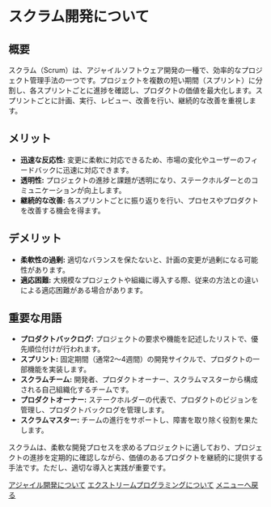 # スクラム開発について

## 概要
スクラム（Scrum）は、アジャイルソフトウェア開発の一種で、効率的なプロジェクト管理手法の一つです。プロジェクトを複数の短い期間（スプリント）に分割し、各スプリントごとに進捗を確認し、プロダクトの価値を最大化します。スプリントごとに計画、実行、レビュー、改善を行い、継続的な改善を重視します。

## メリット
- **迅速な反応性:** 変更に柔軟に対応できるため、市場の変化やユーザーのフィードバックに迅速に対応できます。
- **透明性:** プロジェクトの進捗と課題が透明になり、ステークホルダーとのコミュニケーションが向上します。
- **継続的な改善:** 各スプリントごとに振り返りを行い、プロセスやプロダクトを改善する機会を得ます。

## デメリット
- **柔軟性の過剰:** 適切なバランスを保たないと、計画の変更が過剰になる可能性があります。
- **適応困難:** 大規模なプロジェクトや組織に導入する際、従来の方法との違いによる適応困難がある場合があります。

## 重要な用語
- **プロダクトバックログ:** プロジェクトの要求や機能を記述したリストで、優先順位付けが行われます。
- **スプリント:** 固定期間（通常2〜4週間）の開発サイクルで、プロダクトの一部機能を実装します。
- **スクラムチーム:** 開発者、プロダクトオーナー、スクラムマスターから構成される自己組織化するチームです。
- **プロダクトオーナー:** ステークホルダーの代表で、プロダクトのビジョンを管理し、プロダクトバックログを管理します。
- **スクラムマスター:** チームの進行をサポートし、障害を取り除く役割を果たします。

スクラムは、柔軟な開発プロセスを求めるプロジェクトに適しており、プロジェクトの進捗を定期的に確認しながら、価値のあるプロダクトを継続的に提供する手法です。ただし、適切な導入と実践が重要です。

[アジャイル開発について](./アジャイル.md)
[エクストリームプログラミングについて](./extreme.md)
[メニューへ戻る](./index.md)